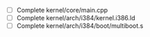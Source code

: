 - [ ] Complete kernel/core/main.cpp
- [ ] Complete kernel/arch/i384/kernel.i386.ld
- [ ] Complete kernel/arch/i384/boot/multiboot.s